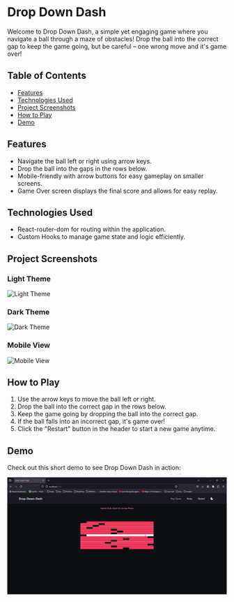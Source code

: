 # Drop Down Dash

Welcome to Drop Down Dash, a simple yet engaging game where you navigate a ball through a maze of obstacles! Drop the ball into the correct gap to keep the game going, but be careful – one wrong move and it's game over!

## Table of Contents

- [Features](#features)
- [Technologies Used](#technologies-used)
- [Project Screenshots](#project-screenshots)
- [How to Play](#how-to-play)
- [Demo](#demo)

## Features

- Navigate the ball left or right using arrow keys.
- Drop the ball into the gaps in the rows below.
- Mobile-friendly with arrow buttons for easy gameplay on smaller screens.
- Game Over screen displays the final score and allows for easy replay.

## Technologies Used

- React-router-dom for routing within the application.
- Custom Hooks to manage game state and logic efficiently.

## Project Screenshots

### Light Theme

![Light Theme](https://github.com/SahityaUniyal/Drop-Down-Dash/assets/65817327/941be84c-71e0-49cb-94d4-191d4ef358c2)

### Dark Theme

![Dark Theme](https://github.com/SahityaUniyal/Drop-Down-Dash/assets/65817327/103a5d59-69a1-48b5-b43c-504de133c62e)

### Mobile View

![Mobile View](https://github.com/SahityaUniyal/Drop-Down-Dash/assets/65817327/007ce115-1039-4c01-88bd-47a8a42b41ee)

## How to Play

1. Use the arrow keys to move the ball left or right.
2. Drop the ball into the correct gap in the rows below.
3. Keep the game going by dropping the ball into the correct gap.
4. If the ball falls into an incorrect gap, it's game over!
5. Click the "Restart" button in the header to start a new game anytime.

## Demo

Check out this short demo to see Drop Down Dash in action:

![Demo](https://github.com/SahityaUniyal/Drop-Down-Dash/blob/main/public/demo.gif?raw=true)
